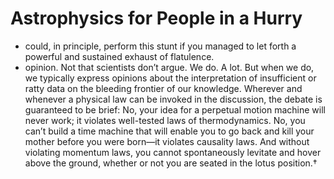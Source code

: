 # Astrophysics for People in a Hurry
- could, in principle, perform this stunt if you managed to let forth a powerful and sustained exhaust of flatulence.
- opinion. Not that scientists don’t argue. We do. A lot. But when we do, we typically express opinions about the interpretation of insufficient or ratty data on the bleeding frontier of our knowledge. Wherever and whenever a physical law can be invoked in the discussion, the debate is guaranteed to be brief: No, your idea for a perpetual motion machine will never work; it violates well-tested laws of thermodynamics. No, you can’t build a time machine that will enable you to go back and kill your mother before you were born—it violates causality laws. And without violating momentum laws, you cannot spontaneously levitate and hover above the ground, whether or not you are seated in the lotus position.†
